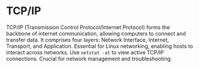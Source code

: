 # TCP/IP

TCP/IP (Transmission Control Protocol/Internet Protocol) forms the backbone of internet communication, allowing computers to connect and transfer data. It comprises four layers: Network Interface, Internet, Transport, and Application. Essential for Linux networking, enabling hosts to interact across networks. Use `netstat -at` to view active TCP/IP connections. Crucial for network management and troubleshooting.

